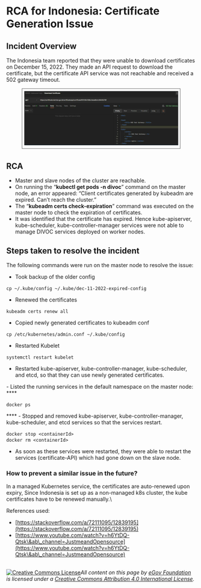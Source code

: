 # RCA for Indonesia: Certificate Generation Issue

## **Incident Overview**&#x20;

The Indonesia team reported that they were unable to download certificates on December 15, 2022. They made an API request to download the certificate, but the certificate API service was not reachable and received a 502 gateway timeout.

<figure><img src="../../.gitbook/assets/Screenshot 2022-12-28 at 5.10.06 PM.png" alt=""><figcaption></figcaption></figure>

## **RCA**

* Master and slave nodes of the cluster are reachable.
* On running the “**kubectl get pods -n divoc**” command on the master node, an error appeared: “Client certificates generated by kubeadm are expired. Can’t reach the cluster.”
* The “**kubeadm certs check-expiration**” command was executed on the master node to check the expiration of certificates.
* It was identified that the certificate has expired. Hence kube-apiserver, kube-scheduler, kube-controller-manager services were not able to manage DIVOC services deployed on worker nodes.

## **Steps taken to resolve the incident**

The following commands were run on the master node to resolve the issue:

* Took backup of the older config

```
cp ~/.kube/config ~/.kube/dec-11-2022-expired-config
```

* Renewed the certificates

```
kubeadm certs renew all
```

* Copied newly generated certificates to kubeadm conf

```
cp /etc/kubernetes/admin.conf ~/.kube/config
```

* Restarted Kubelet

```
systemctl restart kubelet
```

* Restarted kube-apiserver, kube-controller-manager, kube-scheduler, and etcd, so that they can use newly generated certificates.

&#x20;      \- Listed the running services in the default namespace on the master node: ****&#x20;

```
docker ps
```

&#x20;       ****        - Stopped and removed kube-apiserver, kube-controller-manager, kube-scheduler, and etcd services so that the services restart.

```
docker stop <containerId>
docker rm <containerId>
```

* As soon as these services were restarted, they were able to restart the services (certificate-API) which had gone down on the slave node.

### How to prevent a similar issue in the future?

In a managed Kubernetes service, the certificates are auto-renewed upon expiry, Since Indonesia is set up as a non-managed k8s cluster, the kube certificates have to be renewed manually.\


References used:&#x20;

* [https://stackoverflow.com/a/72111095/12839195](https://stackoverflow.com/a/72111095/12839195)
* [https://www.youtube.com/watch?v=h6YtDQ-Qtsk\&ab\_channel=JustmeandOpensource](https://www.youtube.com/watch?v=h6YtDQ-Qtsk\&ab\_channel=JustmeandOpensource)

\
[![Creative Commons License](https://i.creativecommons.org/l/by/4.0/80x15.png)](http://creativecommons.org/licenses/by/4.0/)_All content on this page by_ [_eGov Foundation_](https://egov.org.in/) _is licensed under a_ [_Creative Commons Attribution 4.0 International License_](http://creativecommons.org/licenses/by/4.0/)_._
